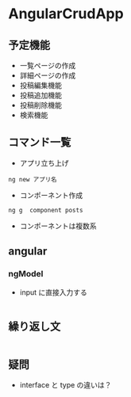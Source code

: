 # AngularCrudApp

## 予定機能

- 一覧ページの作成
- 詳細ページの作成
- 投稿編集機能
- 投稿追加機能
- 投稿削除機能
- 検索機能

## コマンド一覧

- アプリ立ち上げ

```
ng new アプリ名
```

- コンポーネント作成

```
ng g  component posts
```

- コンポーネントは複数系

## angular

### ngModel

- input に直接入力する

```

```

## 繰り返し文

```

```

## 疑問

- interface と type の違いは？
